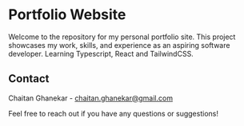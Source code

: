 # Portfolio Website

Welcome to the repository for my personal portfolio site. This project showcases my work, skills, and experience as an aspiring software developer. Learning Typescript, React and TailwindCSS.

## Contact

Chaitan Ghanekar - [chaitan.ghanekar@gmail.com](mailto:chaitan.ghanekar@gmail.com)

Feel free to reach out if you have any questions or suggestions!
